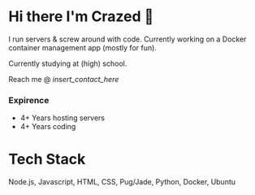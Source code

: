 # Hi there I'm Crazed 👋
I run servers & screw around with code. Currently working on a Docker container management app (mostly for fun).

Currently studying at (high) school.

Reach me @ _insert_contact_here_

### Expirence

+ 4+ Years hosting servers
+ 4+ Years coding

# Tech Stack
Node.js, Javascript, HTML, CSS, Pug/Jade, Python, Docker, Ubuntu




<!--
**crazeddd/crazeddd** is a ✨ _special_ ✨ repository because its `README.md` (this file) appears on your GitHub profile.

Here are some ideas to get you started:

- 🔭 I’m currently working on ...
- 🌱 I’m currently learning ...
- 👯 I’m looking to collaborate on ...
- 🤔 I’m looking for help with ...
- 💬 Ask me about ...
- 📫 How to reach me: ...
- 😄 Pronouns: ...
- ⚡ Fun fact: ...
-->
